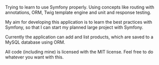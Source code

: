 Trying to learn to use Symfony properly. Using concepts like routing with annotations, ORM, Twig template engine and unit and response testing.

My aim for developing this application is to learn the best practices with Symfony, so that I can start my planned large project with Symfony.

Currently the application can add and list products, which are saved to a MySQL database using ORM.

All code (including mine) is licensed with the MIT license. Feel free to do whatever you want with this.
